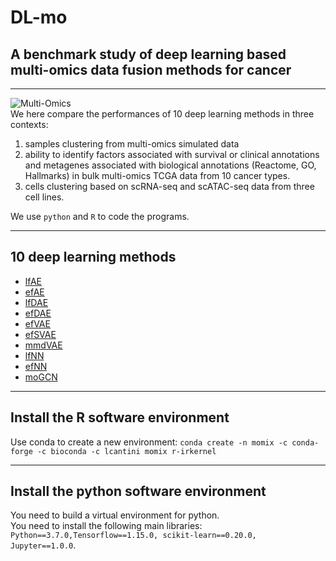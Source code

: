 # DL-mo
## A benchmark study of deep learning based multi-omics data fusion methods for cancer
***
![Multi-Omics](/img/Fig1.jpg "Multi-Omics")  
We here compare the performances of 10 deep learning methods in three contexts: 
1. samples clustering from multi-omics simulated data
2. ability to identify factors associated with survival or clinical annotations and metagenes associated with biological annotations (Reactome, GO, Hallmarks) in bulk multi-omics TCGA data from 10 cancer types.
3. cells clustering based on scRNA-seq and scATAC-seq data from three cell lines.       

We use `python` and `R` to code the programs.   
***
## 10 deep learning methods
* [lfAE](./python-scripts/runCancerAE2.py)
* [efAE](./python-scripts/runCancerAE.py) 
* [lfDAE](./python-scripts/runCancerDAE2.py) 
* [efDAE](./python-scripts/runCancerDAE.py) 
* [efVAE](./python-scripts/runCancerVAE.py)
* [efSVAE](./python-scripts/runCancerSVAE.py) 
* [mmdVAE](./python-scripts/runCancerMMDVAE.py) 
* [lfNN](./python-scripts/runCancerDNN.py) 
* [efNN](./python-scripts/runCancerDNN.py)
* [moGCN](./python-scripts/)
***
## Install the R software environment
Use conda to create a new environment: `conda create -n momix -c conda-forge -c bioconda -c lcantini momix r-irkernel`
***
## Install the python software environment
You need to build a virtual environment for python.    
You need to install the following main libraries: `Python==3.7.0,Tensorflow==1.15.0, scikit-learn==0.20.0, Jupyter==1.0.0`.

